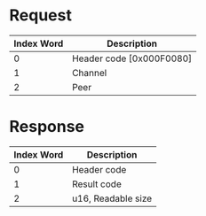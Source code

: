 # Request

| Index Word | Description                |
|------------|----------------------------|
| 0          | Header code \[0x000F0080\] |
| 1          | Channel                    |
| 2          | Peer                       |

# Response

| Index Word | Description        |
|------------|--------------------|
| 0          | Header code        |
| 1          | Result code        |
| 2          | u16, Readable size |